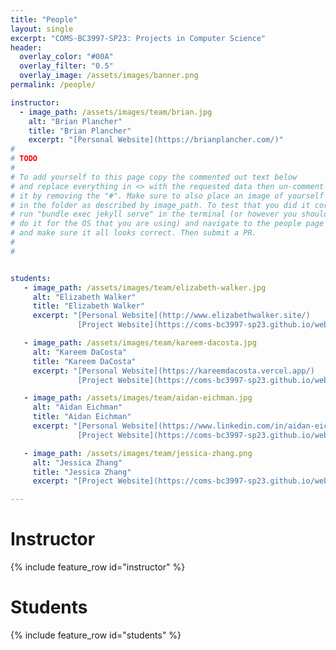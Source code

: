 ```yaml
---
title: "People"
layout: single
excerpt: "COMS-BC3997-SP23: Projects in Computer Science"
header:
  overlay_color: "#00A"
  overlay_filter: "0.5"
  overlay_image: /assets/images/banner.png
permalink: /people/

instructor:
  - image_path: /assets/images/team/brian.jpg
    alt: "Brian Plancher"
    title: "Brian Plancher"
    excerpt: "[Personal Website](https://brianplancher.com/)"
#
# TODO
#
# To add yourself to this page copy the commented out text below
# and replace everything in <> with the requested data then un-comment
# it by removing the "#". Make sure to also place an image of yourself
# in the folder as described by image_path. To test that you did it correct
# run "bundle exec jekyll serve" in the terminal (or however you should
# do it for the OS that you are using) and navigate to the people page
# and make sure it all looks correct. Then submit a PR.
#
#


students:
   - image_path: /assets/images/team/elizabeth-walker.jpg
     alt: "Elizabeth Walker"
     title: "Elizabeth Walker"
     excerpt: "[Personal Website](http://www.elizabethwalker.site/)
               [Project Website](https://coms-bc3997-sp23.github.io/website-19ewalker)"

   - image_path: /assets/images/team/kareem-dacosta.jpg
     alt: "Kareem DaCosta"
     title: "Kareem DaCosta"
     excerpt: "[Personal Website](https://kareemdacosta.vercel.app/)
               [Project Website](https://coms-bc3997-sp23.github.io/website-KareemDaCosta/)"

   - image_path: /assets/images/team/aidan-eichman.jpg
     alt: "Aidan Eichman"
     title: "Aidan Eichman"
     excerpt: "[Personal Website](https://www.linkedin.com/in/aidan-eichman/)
               [Project Website](https://coms-bc3997-sp23.github.io/website-AidanNEichman)"

   - image_path: /assets/images/team/jessica-zhang.png
     alt: "Jessica Zhang"
     title: "Jessica Zhang"
     excerpt: "[Project Website](https://coms-bc3997-sp23.github.io/website-jz3453)"

---
```


# Instructor

{% include feature_row id="instructor" %}

# Students

{% include feature_row id="students" %}
